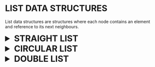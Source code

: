 # LIST DATA STRUCTURES

List data structures are structures where each node contains an element and reference to its next neighbours.

<details>

<summary style="font-size: 2em; font-weight: bold">STRAIGHT LIST</summary>

The straight list is a simple array based linked list implementation where each node only points to its next neighbor until an end is reached.

```c++
// macro settings to define straight list properties before including library
#define STRAIGHT_LIST_DATA_TYPE [type]   // defines the data type to store
#define STRAIGHT_LIST_SIZE      [size]   // defines the maximum positive array size
#define STRAIGHT_LIST_ASSERT    [assert] // defines the assert function for invalid states
#include "straight_list.h"
```

The straight list is made out of an elements array and another next indexes array that maps to each element. Apart from the list size the structure also has a head index variable. Underneath the structure relies on a linked list based stack implementation to save removed empty indexes, or holes.

```c++
typedef struct straight_list {
    STRAIGHT_LIST_DATA_TYPE elements[STRAIGHT_LIST_SIZE]; // array to store elements
    size_t next[STRAIGHT_LIST_SIZE]; // array to store next indexes
    size_t size, head; // list size and head index parameter
    size_t empty_size, empty_head; // empty stack's size and head
} straight_list_s;
```

<details>

<summary style="font-size: 1.5em; font-weight: bold">create</summary>

Creates an empty list structure.

```c++
straight_list_s create_straight_list(void);
```

```c++
#define STRAIGHT_LIST_DATA_TYPE int
#include "straight_list.h"

int main() {
    straight_list_s list = create_straight_list();
    
    // do something
    
    return 0;
}
```

</details>

<details>

<summary style="font-size: 1.5em; font-weight: bold">destroy</summary>

Destroys list and all elements in it.

```c++
typedef void (*destroy_straight_list_fn) (STRAIGHT_LIST_DATA_TYPE * element);
void destroy_straight_list(straight_list_s * list, const destroy_straight_list_fn destroy);
```

```c++
#define STRAIGHT_LIST_DATA_TYPE char*
#include "straight_list.h"

#include <stdlib.h>

void destroy_string(STRAIGHT_LIST_DATA_TYPE * string) {
    free(*string);
    (*string) = NULL;
}

int main() {
    straight_list_s list = create_straight_list();
    
    // do something
    
    destroy_straight_list(&list, destroy_string);
    
    return 0;
}
```

</details>

<details>

<summary style="font-size: 1.5em; font-weight: bold">clear</summary>

Clears all elements in list.

```c++
typedef void (*destroy_straight_list_fn) (STRAIGHT_LIST_DATA_TYPE * element);
void clear_straight_list(straight_list_s * list, const destroy_straight_list_fn destroy);
```

```c++
#define STRAIGHT_LIST_DATA_TYPE char*
#include "straight_list.h"

#include <stdlib.h>

void destroy_string(STRAIGHT_LIST_DATA_TYPE * string) {
    free(*string);
    (*string) = NULL;
}

int main() {
    straight_list_s list = create_straight_list();
    
    // do something
    
    clear_straight_list(&list, destroy_string);
    
    // do something anew
    
    destroy_straight_list(&list, destroy_string);
    
    return 0;
}
```

</details>

<details>

<summary style="font-size: 1.5em; font-weight: bold">copy</summary>

Copies the list and all its elements into a new structure.

```c++
typedef STRAIGHT_LIST_DATA_TYPE (*copy_straight_list_fn) (const STRAIGHT_LIST_DATA_TYPE element);
straight_list_s copy_straight_list(const straight_list_s * list, const copy_straight_list_fn copy);
```

```c++
#define STRAIGHT_LIST_DATA_TYPE int
#include "straight_list.h"

STRAIGHT_LIST_DATA_TYPE copy_int(const STRAIGHT_LIST_DATA_TYPE integer) {
    return integer;
}

int main() {
    straight_list_s list = create_straight_list();
    
    // do something
    
    straight_list_s copy = copy_straight_list(&list, copy_int);
    
    // do something with list and copy

    return 0;
}
```

</details>

<details>

<summary style="font-size: 1.5em; font-weight: bold">is empty</summary>

Checks if list is empty.

```c++
bool is_empty_straight_list(const straight_list_s * list);
```

```c++
#define STRAIGHT_LIST_DATA_TYPE int
#include "straight_list.h"

int main() {
    straight_list_s list = create_straight_list();
    
    // do something
    
    while (!is_empty_straight_list(&list)) {
        // do something while list is not empty
    }

    return 0;
}
```

</details>

<details>

<summary style="font-size: 1.5em; font-weight: bold">is full</summary>

Checks if list is full.

```c++
bool is_full_straight_list(const straight_list_s * list);
```

```c++
#define STRAIGHT_LIST_DATA_TYPE int
#include "straight_list.h"

int main() {
    straight_list_s list = create_straight_list();
        
    while (!is_full_straight_list(&list)) {
        // do something while stack is not full
    }

    return 0;
}
```

</details>

<details>

<summary style="font-size: 1.5em; font-weight: bold">foreach</summary>

Iterates over and operates on each element in structure using generic arguments.

```c++
typedef bool (*operate_straight_list_fn) (STRAIGHT_LIST_DATA_TYPE * element, void * args);
void foreach_straight_list(straight_list_s * list, const operate_straight_list_fn operate, void * args);
```

```c++
#define STRAIGHT_LIST_DATA_TYPE int
#include "straight_list.h"

bool increment(STRAIGHT_LIST_DATA_TYPE * integer, void * value) {
    int * true_value = value;
    (*integer) += (*true_value);
    
    return true; // to iterate over each element
}

int main() {
    straight_list_s list = create_straight_list();
    
    // do something
    
    int value = 42;
    foreach_straight_list(&list, increment, &value);
    
    // do something with incremented straight_list elements

    return 0;
}
```

</details>

<details>

<summary style="font-size: 1.5em; font-weight: bold">map</summary>

Map function that maps elements into array and manages it using size and args.

```c++
void (*manage_straight_list_fn) (STRAIGHT_LIST_DATA_TYPE * array, const size_t size, void * args);
void map_straight_list(straight_list_s * list, const manage_straight_list_fn manage, void * args);
```

```c++
#define STRAIGHT_LIST_DATA_TYPE int
#include "straight_list.h"

#include <stdlib.h>

int compare_int(const void * a, const void * b) {
    return (*(STRAIGHT_LIST_DATA_TYPE*)(a)) - (*(STRAIGHT_LIST_DATA_TYPE*)(b));
}

void sort_int(STRAIGHT_LIST_DATA_TYPE * array, const size_t size, void * compare) {
    qsort(array, size, sizeof(STRAIGHT_LIST_DATA_TYPE), compare);
}

int main() {
    straight_list_s list = create_straight_list();
    
    // do something
    
    map_straight_list(&list, sort_int, compare_int);
    
    // do something with sorted straight_list elements

    return 0;
}
```

</details>

<details>

<summary style="font-size: 1.5em; font-weight: bold">insert at</summary>

Inserts element at index position less than or equal to list's size.

```c++
void insert_at_straight_list(straight_list_s * list, const size_t index, const STRAIGHT_LIST_DATA_TYPE element);
```

```c++
#define STRAIGHT_LIST_DATA_TYPE int
#include "straight_list.h"

int main() {
    straight_list_s list = create_straight_list();
    
    STRAIGHT_LIST_DATA_TYPE element = { 0 };
    insert_at_straight_list(&list, 0, element);
    
    // do something
    
    return 0;
}
```

</details>

<details>

<summary style="font-size: 1.5em; font-weight: bold">get</summary>

Gets element at index position less than list's size without removing it.

```c++
STRAIGHT_LIST_DATA_TYPE get_straight_list(const straight_list_s * list, const size_t index);
```

```c++
#define STRAIGHT_LIST_DATA_TYPE int
#include "straight_list.h"

int main() {
    straight_list_s list = create_straight_list();
    
    // do something
        
    STRAIGHT_LIST_DATA_TYPE element = get_straight_list(&list, 0);
    
    // do something with element

    return 0;
}
```

</details>

<details>

<summary style="font-size: 1.5em; font-weight: bold">remove first</summary>

Removes first instance of element based on zero equal comparison.
Returns false assertion and exit failure if no element is found.

```c++
typedef int (*compare_straight_list_fn) (const STRAIGHT_LIST_DATA_TYPE one, const STRAIGHT_LIST_DATA_TYPE two);
STRAIGHT_LIST_DATA_TYPE remove_first_straight_list(straight_list_s * list, const STRAIGHT_LIST_DATA_TYPE element, const compare_straight_list_fn compare);
```

```c++
#define STRAIGHT_LIST_DATA_TYPE int
#include "straight_list.h"

int compare_int(const STRAIGHT_LIST_DATA_TYPE a, const STRAIGHT_LIST_DATA_TYPE b) {
    return a - b;
}

int main() {
    straight_list_s list = create_straight_list();
    
    // do something
    
    STRAIGHT_LIST_DATA_TYPE element = { 0 };
    STRAIGHT_LIST_DATA_TYPE removed = remove_first_straight_list(&list, element);
    
    // do something with removed element

    return 0;
}
```

</details>

<details>

<summary style="font-size: 1.5em; font-weight: bold">remove at</summary>

Removes element at index less than list's size.

```c++
STRAIGHT_LIST_DATA_TYPE remove_at_straight_list(straight_list_s * list, const size_t index);
```

```c++
#define STRAIGHT_LIST_DATA_TYPE int
#include "straight_list.h"

int main() {
    straight_list_s list = create_straight_list();
    
    // do something
    
    STRAIGHT_LIST_DATA_TYPE removed = remove_at_straight_list(&list, 0);
    
    // do something with first removed element

    return 0;
}
```

</details>

<details>

<summary style="font-size: 1.5em; font-weight: bold">reverse</summary>

Reverses list (I mean, yeah).

```c++
void reverse_straight_list(straight_list_s * list);
```

```c++
#define STRAIGHT_LIST_DATA_TYPE int
#include "straight_list.h"

int main() {
    straight_list_s list = create_straight_list();
    
    // do something
    
    reverse_straight_list(&list);
    
    // do something with reversed list

    return 0;
}
```

</details>

<details>

<summary style="font-size: 1.5em; font-weight: bold">splice</summary>

Splices source into destination list while clearing source list.

```c++
void splice_straight_list(straight_list_s * restrict destination, straight_list_s * restrict source, const size_t index);
```

```c++
#define STRAIGHT_LIST_DATA_TYPE int
#include "straight_list.h"

int main() {
    straight_list_s one = create_straight_list();
    straight_list_s two = create_straight_list();
    
    // do something
    
    splice_straight_list(&one, &two, one.size); // one's size to concatenate
    
    // do something with concatenated or empty list

    return 0;
}
```

</details>

<details>

<summary style="font-size: 1.5em; font-weight: bold">split</summary>

Splits list and returns smaller list based on index less than list's size and new size.

```c++
straight_list_s split_straight_list(straight_list_s * list, const size_t index, const size_t size);
```

```c++
#define STRAIGHT_LIST_DATA_TYPE int
#include "straight_list.h"

int main() {
    straight_list_s list = create_straight_list();
    
    // do something
    
    straight_list_s split = split_straight_list(&list, 0, list.size / 2); // halve list
    
    // do something with first and second half

    return 0;
}
```

</details>

</details>

<details>

<summary style="font-size: 2em; font-weight: bold">CIRCULAR LIST</summary>

The circular list is a simple array based circular linked list implementation where each node points to its next neighbor and then reverts back to the beginning.

```c++
// macro settings to define circular list properties before including library
#define CIRCULAR_LIST_DATA_TYPE [type]   // defines the data type to store
#define CIRCULAR_LIST_SIZE      [size]   // defines the maximum positive array size
#define CIRCULAR_LIST_ASSERT    [assert] // defines the assert function for invalid states
#include "circular_list.h"
```

The circular list is made out of an elements array and another next indexes array that maps to each element. Apart from the list size the structure also has a tail index to guarantee faster element appending to its end. Underneath the structure relies on a linked list based stack implementation to save removed empty indexes, or holes.

```c++
typedef struct circular_list {
    size_t next[CIRCULAR_LIST_SIZE];
    size_t size, tail; // list size and tail index parameter
    size_t empty_size, empty_head; // empty stack's size and head
    CIRCULAR_LIST_DATA_TYPE elements[CIRCULAR_LIST_SIZE];
} circular_list_s;
```

<details>

<summary style="font-size: 1.5em; font-weight: bold">create</summary>

Creates an empty list structure.

```c++
circular_list_s create_circular_list(void);
```

```c++
#define CIRCULAR_LIST_DATA_TYPE int
#include "circular_list.h"

int main() {
    circular_list_s list = create_circular_list();
    
    // do something
    
    return 0;
}
```

</details>

<details>

<summary style="font-size: 1.5em; font-weight: bold">destroy</summary>

Destroys list and all elements in it.

```c++
typedef void (*destroy_circular_list_fn) (CIRCULAR_LIST_DATA_TYPE * element);
void destroy_circular_list(circular_list_s * list, const destroy_circular_list_fn destroy);
```

```c++
#define CIRCULAR_LIST_DATA_TYPE char*
#include "circular_list.h"

#include <stdlib.h>

void destroy_string(CIRCULAR_LIST_DATA_TYPE * string) {
    free(*string);
    (*string) = NULL;
}

int main() {
    circular_list_s list = create_circular_list();
    
    // do something
    
    destroy_circular_list(&list, destroy_string);
    
    return 0;
}
```

</details>

<details>

<summary style="font-size: 1.5em; font-weight: bold">clear</summary>

Clears all elements in list.

```c++
typedef void (*destroy_circular_list_fn) (CIRCULAR_LIST_DATA_TYPE * element);
void clear_circular_list(circular_list_s * list, const destroy_circular_list_fn destroy);
```

```c++
#define CIRCULAR_LIST_DATA_TYPE char*
#include "circular_list.h"

#include <stdlib.h>

void destroy_string(CIRCULAR_LIST_DATA_TYPE * string) {
    free(*string);
    (*string) = NULL;
}

int main() {
    circular_list_s list = create_circular_list();
    
    // do something
    
    clear_circular_list(&list, destroy_string);
    
    // do something anew
    
    destroy_circular_list(&list, destroy_string);
    
    return 0;
}
```

</details>

<details>

<summary style="font-size: 1.5em; font-weight: bold">copy</summary>

Copies the list and all its elements into a new structure.

```c++
typedef CIRCULAR_LIST_DATA_TYPE (*copy_circular_list_fn) (const CIRCULAR_LIST_DATA_TYPE element);
circular_list_s copy_circular_list(const circular_list_s * list, const copy_circular_list_fn copy);
```

```c++
#define CIRCULAR_LIST_DATA_TYPE int
#include "circular_list.h"

CIRCULAR_LIST_DATA_TYPE copy_int(const CIRCULAR_LIST_DATA_TYPE integer) {
    return integer;
}

int main() {
    circular_list_s list = create_circular_list();
    
    // do something
    
    circular_list_s copy = copy_circular_list(&list, copy_int);
    
    // do something with list and copy

    return 0;
}
```

</details>

<details>

<summary style="font-size: 1.5em; font-weight: bold">is empty</summary>

Checks if list is empty.

```c++
bool is_empty_circular_list(const circular_list_s * list);
```

```c++
#define CIRCULAR_LIST_DATA_TYPE int
#include "circular_list.h"

int main() {
    circular_list_s list = create_circular_list();
    
    // do something
    
    while (!is_empty_circular_list(&list)) {
        // do something while list is not empty
    }

    return 0;
}
```

</details>

<details>

<summary style="font-size: 1.5em; font-weight: bold">is full</summary>

Checks if list is full.

```c++
bool is_full_circular_list(const circular_list_s * list);
```

```c++
#define CIRCULAR_LIST_DATA_TYPE int
#include "circular_list.h"

int main() {
    circular_list_s list = create_circular_list();
        
    while (!is_full_circular_list(&list)) {
        // do something while stack is not full
    }

    return 0;
}
```

</details>

<details>

<summary style="font-size: 1.5em; font-weight: bold">foreach</summary>

Iterates over and operates on each element in structure using generic arguments.

```c++
typedef bool (*operate_circular_list_fn) (CIRCULAR_LIST_DATA_TYPE * element, void * args);
void foreach_circular_list(circular_list_s * list, const operate_circular_list_fn operate, void * args);
```

```c++
#define CIRCULAR_LIST_DATA_TYPE int
#include "circular_list.h"

bool increment(CIRCULAR_LIST_DATA_TYPE * integer, void * value) {
    int * true_value = value;
    (*integer) += (*true_value);
    
    return true; // to iterate over each element
}

int main() {
    circular_list_s list = create_circular_list();
    
    // do something
    
    int value = 42;
    foreach_circular_list(&list, increment, &value);
    
    // do something with incremented circular_list elements

    return 0;
}
```

</details>

<details>

<summary style="font-size: 1.5em; font-weight: bold">map</summary>

Map function that maps elements into array and manages it using size and args.

```c++
void (*manage_circular_list_fn) (CIRCULAR_LIST_DATA_TYPE * array, const size_t size, void * args);
void map_circular_list(circular_list_s * list, const manage_circular_list_fn manage, void * args);
```

```c++
#define CIRCULAR_LIST_DATA_TYPE int
#include "circular_list.h"

#include <stdlib.h>

int compare_int(const void * a, const void * b) {
    return (*(CIRCULAR_LIST_DATA_TYPE*)(a)) - (*(CIRCULAR_LIST_DATA_TYPE*)(b));
}

void sort_int(CIRCULAR_LIST_DATA_TYPE * array, const size_t size, void * compare) {
    qsort(array, size, sizeof(CIRCULAR_LIST_DATA_TYPE), compare);
}

int main() {
    circular_list_s list = create_circular_list();
    
    // do something
    
    map_circular_list(&list, sort_int, compare_int);
    
    // do something with sorted circular_list elements

    return 0;
}
```

</details>

<details>

<summary style="font-size: 1.5em; font-weight: bold">insert at</summary>

Inserts element at index position less than or equal to list's size.

```c++
void insert_at_circular_list(circular_list_s * list, const size_t index, const CIRCULAR_LIST_DATA_TYPE element);
```

```c++
#define CIRCULAR_LIST_DATA_TYPE int
#include "circular_list.h"

int main() {
    circular_list_s list = create_circular_list();
    
    CIRCULAR_LIST_DATA_TYPE element = { 0 };
    insert_at_circular_list(&list, 0, element);
    
    // do something
    
    return 0;
}
```

</details>

<details>

<summary style="font-size: 1.5em; font-weight: bold">get</summary>

Gets element at index position less than list's size without removing it.

```c++
CIRCULAR_LIST_DATA_TYPE get_circular_list(const circular_list_s * list, const size_t index);
```

```c++
#define CIRCULAR_LIST_DATA_TYPE int
#include "circular_list.h"

int main() {
    circular_list_s list = create_circular_list();
    
    // do something
        
    CIRCULAR_LIST_DATA_TYPE element = get_circular_list(&list, 0);
    
    // do something with element

    return 0;
}
```

</details>

<details>

<summary style="font-size: 1.5em; font-weight: bold">remove first</summary>

Removes first instance of element based on zero equal comparison.
Returns false assertion and exit failure if no element is found.

```c++
typedef int (*compare_circular_list_fn) (const CIRCULAR_LIST_DATA_TYPE one, const CIRCULAR_LIST_DATA_TYPE two);
CIRCULAR_LIST_DATA_TYPE remove_first_circular_list(circular_list_s * list, const CIRCULAR_LIST_DATA_TYPE element, const compare_circular_list_fn compare);
```

```c++
#define CIRCULAR_LIST_DATA_TYPE int
#include "circular_list.h"

int compare_int(const CIRCULAR_LIST_DATA_TYPE a, const CIRCULAR_LIST_DATA_TYPE b) {
    return a - b;
}

int main() {
    circular_list_s list = create_circular_list();
    
    // do something
    
    CIRCULAR_LIST_DATA_TYPE element = { 0 };
    CIRCULAR_LIST_DATA_TYPE removed = remove_first_circular_list(&list, element);
    
    // do something with removed element

    return 0;
}
```

</details>

<details>

<summary style="font-size: 1.5em; font-weight: bold">remove at</summary>

Removes element at index less than list's size.

```c++
CIRCULAR_LIST_DATA_TYPE remove_at_circular_list(circular_list_s * list, const size_t index);
```

```c++
#define CIRCULAR_LIST_DATA_TYPE int
#include "circular_list.h"

int main() {
    circular_list_s list = create_circular_list();
    
    // do something
    
    CIRCULAR_LIST_DATA_TYPE removed = remove_at_circular_list(&list, 0);
    
    // do something with first removed element

    return 0;
}
```

</details>

<details>

<summary style="font-size: 1.5em; font-weight: bold">reverse</summary>

Reverses list (I mean, yeah).

```c++
void reverse_circular_list(circular_list_s * list);
```

```c++
#define CIRCULAR_LIST_DATA_TYPE int
#include "circular_list.h"

int main() {
    circular_list_s list = create_circular_list();
    
    // do something
    
    reverse_circular_list(&list);
    
    // do something with reversed list

    return 0;
}
```

</details>

<details>

<summary style="font-size: 1.5em; font-weight: bold">shift</summary>

Shifts list to next number of elements.

```c++
void shift_circular_list(circular_list_s * list, const size_t shift);
```

```c++
#define CIRCULAR_LIST_DATA_TYPE int
#include "circular_list.h"

int main() {
    circular_list_s list = create_circular_list();
    
    // do something
    
    shift_circular_list(&list, list.size / 2);
    
    // do something with reversed list

    return 0;
}
```

</details>

<details>

<summary style="font-size: 1.5em; font-weight: bold">splice</summary>

Splices source into destination list while clearing source list.

```c++
void splice_circular_list(circular_list_s * restrict destination, circular_list_s * restrict source, const size_t index);
```

```c++
#define CIRCULAR_LIST_DATA_TYPE int
#include "circular_list.h"

int main() {
    circular_list_s one = create_circular_list();
    circular_list_s two = create_circular_list();
    
    // do something
    
    splice_circular_list(&one, &two, one.size); // one's size to concatenate
    
    // do something with concatenated or empty list

    return 0;
}
```

</details>

<details>

<summary style="font-size: 1.5em; font-weight: bold">split</summary>

Splits list and returns smaller list based on index less than list's size and new size.

```c++
circular_list_s split_circular_list(circular_list_s * list, const size_t index, const size_t size);
```

```c++
#define CIRCULAR_LIST_DATA_TYPE int
#include "circular_list.h"

int main() {
    circular_list_s list = create_circular_list();
    
    // do something
    
    circular_list_s split = split_circular_list(&list, 0, list.size / 2); // halve list
    
    // do something with first and second half

    return 0;
}
```

</details>

</details>

<details>

<summary style="font-size: 2em; font-weight: bold">DOUBLE LIST</summary>

The double list is a simple array based circular doubly linked list implementation where each node points to its next and previous neighbor until it reverts back to the beginning.

```c++
// macro settings to define double list properties before including library
#define DOUBLE_LIST_DATA_TYPE [type]   // defines the data type to store
#define DOUBLE_LIST_SIZE      [size]   // defines the maximum positive array size
#define DOUBLE_LIST_ASSERT    [assert] // defines the assert function for invalid states
#include "double_list.h"
```

The double list is made out of an elements array and another next indexes array that maps to each element. Apart from the list size the structure also has a head index. The structure removes elements by switching them with the last element in the array and properly fixing pointers to guarantee the absence of holes.

```c++
typedef struct double_list {
    size_t node[DOUBLE_LIST_NODE_COUNT][DOUBLE_LIST_SIZE];
    size_t size, head;
    DOUBLE_LIST_DATA_TYPE elements[DOUBLE_LIST_SIZE];
} double_list_s;
```

<details>

<summary style="font-size: 1.5em; font-weight: bold">create</summary>

Creates an empty list structure.

```c++
double_list_s create_double_list(void);
```

```c++
#define DOUBLE_LIST_DATA_TYPE int
#include "double_list.h"

int main() {
    double_list_s list = create_double_list();
    
    // do something
    
    return 0;
}
```

</details>

<details>

<summary style="font-size: 1.5em; font-weight: bold">destroy</summary>

Destroys list and all elements in it.

```c++
typedef void (*destroy_double_list_fn) (DOUBLE_LIST_DATA_TYPE * element);
void destroy_double_list(double_list_s * list, const destroy_double_list_fn destroy);
```

```c++
#define DOUBLE_LIST_DATA_TYPE char*
#include "double_list.h"

#include <stdlib.h>

void destroy_string(DOUBLE_LIST_DATA_TYPE * string) {
    free(*string);
    (*string) = NULL;
}

int main() {
    double_list_s list = create_double_list();
    
    // do something
    
    destroy_double_list(&list, destroy_string);
    
    return 0;
}
```

</details>

<details>

<summary style="font-size: 1.5em; font-weight: bold">clear</summary>

Clears all elements in list.

```c++
typedef void (*destroy_double_list_fn) (DOUBLE_LIST_DATA_TYPE * element);
void clear_double_list(double_list_s * list, const destroy_double_list_fn destroy);
```

```c++
#define DOUBLE_LIST_DATA_TYPE char*
#include "double_list.h"

#include <stdlib.h>

void destroy_string(DOUBLE_LIST_DATA_TYPE * string) {
    free(*string);
    (*string) = NULL;
}

int main() {
    double_list_s list = create_double_list();
    
    // do something
    
    clear_double_list(&list, destroy_string);
    
    // do something anew
    
    destroy_double_list(&list, destroy_string);
    
    return 0;
}
```

</details>

<details>

<summary style="font-size: 1.5em; font-weight: bold">copy</summary>

Copies the list and all its elements into a new structure.

```c++
typedef DOUBLE_LIST_DATA_TYPE (*copy_double_list_fn) (const DOUBLE_LIST_DATA_TYPE element);
double_list_s copy_double_list(const double_list_s * list, const copy_double_list_fn copy);
```

```c++
#define DOUBLE_LIST_DATA_TYPE int
#include "double_list.h"

DOUBLE_LIST_DATA_TYPE copy_int(const DOUBLE_LIST_DATA_TYPE integer) {
    return integer;
}

int main() {
    double_list_s list = create_double_list();
    
    // do something
    
    double_list_s copy = copy_double_list(&list, copy_int);
    
    // do something with list and copy

    return 0;
}
```

</details>

<details>

<summary style="font-size: 1.5em; font-weight: bold">is empty</summary>

Checks if list is empty.

```c++
bool is_empty_double_list(const double_list_s * list);
```

```c++
#define DOUBLE_LIST_DATA_TYPE int
#include "double_list.h"

int main() {
    double_list_s list = create_double_list();
    
    // do something
    
    while (!is_empty_double_list(&list)) {
        // do something while list is not empty
    }

    return 0;
}
```

</details>

<details>

<summary style="font-size: 1.5em; font-weight: bold">is full</summary>

Checks if list is full.

```c++
bool is_full_double_list(const double_list_s * list);
```

```c++
#define DOUBLE_LIST_DATA_TYPE int
#include "double_list.h"

int main() {
    double_list_s list = create_double_list();
        
    while (!is_full_double_list(&list)) {
        // do something while stack is not full
    }

    return 0;
}
```

</details>

<details>

<summary style="font-size: 1.5em; font-weight: bold">foreach next</summary>

Iterates over and operates on each element in structure using generic arguments, in proper order.

```c++
typedef bool (*operate_double_list_fn) (DOUBLE_LIST_DATA_TYPE * element, void * args);
void foreach_next_double_list(double_list_s * list, const operate_double_list_fn operate, void * args);
```

```c++
#define DOUBLE_LIST_DATA_TYPE int
#include "double_list.h"

bool increment(DOUBLE_LIST_DATA_TYPE * integer, void * value) {
    int * true_value = value;
    (*integer) += (*true_value);
    
    return true; // to iterate over each element
}

int main() {
    double_list_s list = create_double_list();
    
    // do something
    
    int value = 42;
    foreach_next_double_list(&list, increment, &value);
    
    // do something with incremented double_list elements

    return 0;
}
```

</details>

<details>

<summary style="font-size: 1.5em; font-weight: bold">foreach previous</summary>

Iterates over and operates on each element in structure using generic arguments, but in reverse order.

```c++
typedef bool (*operate_double_list_fn) (DOUBLE_LIST_DATA_TYPE * element, void * args);
void foreach_prev_double_list(double_list_s * list, const operate_double_list_fn operate, void * args);
```

```c++
#define DOUBLE_LIST_DATA_TYPE int
#include "double_list.h"

bool increment(DOUBLE_LIST_DATA_TYPE * integer, void * value) {
    int * true_value = value;
    (*integer) += (*true_value);
    
    return true; // to iterate over each element
}

int main() {
    double_list_s list = create_double_list();
    
    // do something
    
    int value = 42;
    foreach_prev_double_list(&list, increment, &value);
    
    // do something with incremented double_list elements

    return 0;
}
```

</details>

<details>

<summary style="font-size: 1.5em; font-weight: bold">map</summary>

Map function that maps elements into array and manages it using size and args.

```c++
void (*manage_double_list_fn) (DOUBLE_LIST_DATA_TYPE * array, const size_t size, void * args);
void map_double_list(double_list_s * list, const manage_double_list_fn manage, void * args);
```

```c++
#define DOUBLE_LIST_DATA_TYPE int
#include "double_list.h"

#include <stdlib.h>

int compare_int(const void * a, const void * b) {
    return (*(DOUBLE_LIST_DATA_TYPE*)(a)) - (*(DOUBLE_LIST_DATA_TYPE*)(b));
}

void sort_int(DOUBLE_LIST_DATA_TYPE * array, const size_t size, void * compare) {
    qsort(array, size, sizeof(DOUBLE_LIST_DATA_TYPE), compare);
}

int main() {
    double_list_s list = create_double_list();
    
    // do something
    
    map_double_list(&list, sort_int, compare_int);
    
    // do something with sorted double_list elements

    return 0;
}
```

</details>

<details>

<summary style="font-size: 1.5em; font-weight: bold">insert at</summary>

Inserts element at index position less than or equal to list's size.

```c++
void insert_at_double_list(double_list_s * list, const size_t index, const DOUBLE_LIST_DATA_TYPE element);
```

```c++
#define DOUBLE_LIST_DATA_TYPE int
#include "double_list.h"

int main() {
    double_list_s list = create_double_list();
    
    DOUBLE_LIST_DATA_TYPE element = { 0 };
    insert_at_double_list(&list, 0, element);
    
    // do something
    
    return 0;
}
```

</details>

<details>

<summary style="font-size: 1.5em; font-weight: bold">get</summary>

Gets element at index position less than list's size without removing it.

```c++
DOUBLE_LIST_DATA_TYPE get_double_list(const double_list_s * list, const size_t index);
```

```c++
#define DOUBLE_LIST_DATA_TYPE int
#include "double_list.h"

int main() {
    double_list_s list = create_double_list();
    
    // do something
        
    DOUBLE_LIST_DATA_TYPE element = get_double_list(&list, 0);
    
    // do something with element

    return 0;
}
```

</details>

<details>

<summary style="font-size: 1.5em; font-weight: bold">remove first</summary>

Removes first instance of element based on zero equal comparison.
Returns false assertion and exit failure if no element is found.

```c++
typedef int (*compare_double_list_fn) (const DOUBLE_LIST_DATA_TYPE one, const DOUBLE_LIST_DATA_TYPE two);
DOUBLE_LIST_DATA_TYPE remove_first_double_list(double_list_s * list, const DOUBLE_LIST_DATA_TYPE element, const compare_double_list_fn compare);
```

```c++
#define DOUBLE_LIST_DATA_TYPE int
#include "double_list.h"

int compare_int(const DOUBLE_LIST_DATA_TYPE a, const DOUBLE_LIST_DATA_TYPE b) {
    return a - b;
}

int main() {
    double_list_s list = create_double_list();
    
    // do something
    
    DOUBLE_LIST_DATA_TYPE element = { 0 };
    DOUBLE_LIST_DATA_TYPE removed = remove_first_double_list(&list, element);
    
    // do something with removed element

    return 0;
}
```

</details>

<details>

<summary style="font-size: 1.5em; font-weight: bold">remove last</summary>

Removes Last instance of element based on zero equal comparison.
Returns false assertion and exit failure if no element is found.

```c++
typedef int (*compare_double_list_fn) (const DOUBLE_LIST_DATA_TYPE one, const DOUBLE_LIST_DATA_TYPE two);
DOUBLE_LIST_DATA_TYPE remove_last_double_list(double_list_s * list, const DOUBLE_LIST_DATA_TYPE element, const compare_double_list_fn compare);
```

```c++
#define DOUBLE_LIST_DATA_TYPE int
#include "double_list.h"

int compare_int(const DOUBLE_LIST_DATA_TYPE a, const DOUBLE_LIST_DATA_TYPE b) {
    return a - b;
}

int main() {
    double_list_s list = create_double_list();
    
    // do something
    
    DOUBLE_LIST_DATA_TYPE element = { 0 };
    DOUBLE_LIST_DATA_TYPE removed = remove_last_double_list(&list, element);
    
    // do something with removed element

    return 0;
}
```

</details>

<details>

<summary style="font-size: 1.5em; font-weight: bold">remove at</summary>

Removes element at index less than list's size.

```c++
DOUBLE_LIST_DATA_TYPE remove_at_double_list(double_list_s * list, const size_t index);
```

```c++
#define DOUBLE_LIST_DATA_TYPE int
#include "double_list.h"

int main() {
    double_list_s list = create_double_list();
    
    // do something
    
    DOUBLE_LIST_DATA_TYPE removed = remove_at_double_list(&list, 0);
    
    // do something with first removed element

    return 0;
}
```

</details>

<details>

<summary style="font-size: 1.5em; font-weight: bold">reverse</summary>

Reverses list (I mean, yeah).

```c++
void reverse_double_list(double_list_s * list);
```

```c++
#define DOUBLE_LIST_DATA_TYPE int
#include "double_list.h"

int main() {
    double_list_s list = create_double_list();
    
    // do something
    
    reverse_double_list(&list);
    
    // do something with reversed list

    return 0;
}
```

</details>

<details>

<summary style="font-size: 1.5em; font-weight: bold">shift next</summary>

Shifts list to next number of elements starting from head.

```c++
void shift_next_double_list(double_list_s * list, const size_t shift);
```

```c++
#define DOUBLE_LIST_DATA_TYPE int
#include "double_list.h"

int main() {
    double_list_s list = create_double_list();
    
    // do something
    
    shift_next_double_list(&list, list.size / 2);
    
    // do something with reversed list

    return 0;
}
```

</details>

<details>

<summary style="font-size: 1.5em; font-weight: bold">shift previous</summary>

Shifts list to previous number of elements starting from head.

```c++
void shift_prev_double_list(double_list_s * list, const size_t shift);
```

```c++
#define DOUBLE_LIST_DATA_TYPE int
#include "double_list.h"

int main() {
    double_list_s list = create_double_list();
    
    // do something
    
    shift_prev_double_list(&list, list.size / 2);
    
    // do something with reversed list

    return 0;
}
```

</details>

<details>

<summary style="font-size: 1.5em; font-weight: bold">splice</summary>

Splices source into destination list while clearing source list.

```c++
void splice_double_list(double_list_s * restrict destination, double_list_s * restrict source, const size_t index);
```

```c++
#define DOUBLE_LIST_DATA_TYPE int
#include "double_list.h"

int main() {
    double_list_s one = create_double_list();
    double_list_s two = create_double_list();
    
    // do something
    
    splice_double_list(&one, &two, one.size); // one's size to concatenate
    
    // do something with concatenated or empty list

    return 0;
}
```

</details>

<details>

<summary style="font-size: 1.5em; font-weight: bold">split</summary>

Splits list and returns smaller list based on index less than list's size and new size.

```c++
double_list_s split_double_list(double_list_s * list, const size_t index, const size_t size);
```

```c++
#define DOUBLE_LIST_DATA_TYPE int
#include "double_list.h"

int main() {
    double_list_s list = create_double_list();
    
    // do something
    
    double_list_s split = split_double_list(&list, 0, list.size / 2); // halve list
    
    // do something with first and second half

    return 0;
}
```

</details>

</details>
